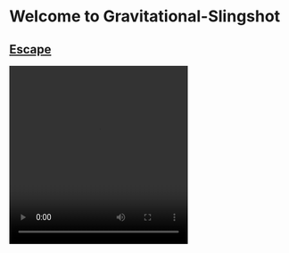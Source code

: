 # Welcome to Gravitational-Slingshot

## [Escape](../Animations/escape.mp4)
<video width="320" height="320" controls>
<source src="../Animations/escape.mp4" type="video/mp4">
Your browser doesn't support this video
</video>
